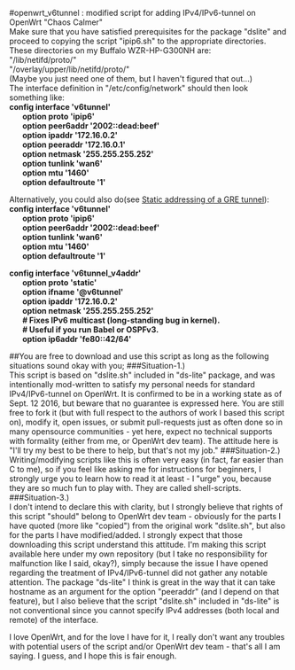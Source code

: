 #openwrt_v6tunnel : modified script for adding IPv4/IPv6-tunnel on OpenWrt "Chaos Calmer"  
Make sure that you have satisfied prerequisites for the package "dslite" and proceed to copying the script "ipip6.sh" to the appropriate directories.  
These directories on my Buffalo WZR-HP-G300NH are:  
"/lib/netifd/proto/"  
"/overlay/upper/lib/netifd/proto/"  
(Maybe you just need one of them, but I haven't figured that out...)  
The interface definition in "/etc/config/network" should then look something like:  
__config interface 'v6tunnel'__   
&nbsp;&nbsp;&nbsp;&nbsp;&nbsp;&nbsp;__option proto 'ipip6'__  
&nbsp;&nbsp;&nbsp;&nbsp;&nbsp;&nbsp;__option peer6addr '2002::dead:beef'__  
&nbsp;&nbsp;&nbsp;&nbsp;&nbsp;&nbsp;__option ipaddr '172.16.0.2'__  
&nbsp;&nbsp;&nbsp;&nbsp;&nbsp;&nbsp;__option peeraddr '172.16.0.1'__  
&nbsp;&nbsp;&nbsp;&nbsp;&nbsp;&nbsp;__option netmask '255.255.255.252'__  
&nbsp;&nbsp;&nbsp;&nbsp;&nbsp;&nbsp;__option tunlink 'wan6'__  
&nbsp;&nbsp;&nbsp;&nbsp;&nbsp;&nbsp;__option mtu '1460'__  
&nbsp;&nbsp;&nbsp;&nbsp;&nbsp;&nbsp;__option defaultroute '1'__  
  
Alternatively, you could also do(see [Static addressing of a GRE tunnel](https://wiki.openwrt.org/doc/uci/network#static_addressing_of_a_gre_tunnel)):  
__config interface 'v6tunnel'__   
&nbsp;&nbsp;&nbsp;&nbsp;&nbsp;&nbsp;__option proto 'ipip6'__  
&nbsp;&nbsp;&nbsp;&nbsp;&nbsp;&nbsp;__option peer6addr '2002::dead:beef'__  
&nbsp;&nbsp;&nbsp;&nbsp;&nbsp;&nbsp;__option tunlink 'wan6'__  
&nbsp;&nbsp;&nbsp;&nbsp;&nbsp;&nbsp;__option mtu '1460'__  
&nbsp;&nbsp;&nbsp;&nbsp;&nbsp;&nbsp;__option defaultroute '1'__  
  
__config interface 'v6tunnel_v4addr'__   
&nbsp;&nbsp;&nbsp;&nbsp;&nbsp;&nbsp;__option proto 'static'__  
&nbsp;&nbsp;&nbsp;&nbsp;&nbsp;&nbsp;__option ifname '@v6tunnel'__  
&nbsp;&nbsp;&nbsp;&nbsp;&nbsp;&nbsp;__option ipaddr '172.16.0.2'__   
&nbsp;&nbsp;&nbsp;&nbsp;&nbsp;&nbsp;__option netmask '255.255.255.252'__  
&nbsp;&nbsp;&nbsp;&nbsp;&nbsp;&nbsp;__# Fixes IPv6 multicast (long-standing bug in kernel).__  
&nbsp;&nbsp;&nbsp;&nbsp;&nbsp;&nbsp;__# Useful if you run Babel or OSPFv3.__  
&nbsp;&nbsp;&nbsp;&nbsp;&nbsp;&nbsp;__option ip6addr 'fe80::42/64'__  





##You are free to download and use this script as long as the following situations sound okay with you;
###Situation-1.)  
This script is based on "dslite.sh" included in "ds-lite" package, and was intentionally mod-written to satisfy my personal needs for standard IPv4/IPv6-tunnel on OpenWrt. It is confirmed to be in a working state as of Sept. 12 2016, but beware that no guarantee is expressed here. You are still free to fork it (but with full respect to the authors of work I based this script on), modify it, open issues, or submit pull-requests just as often done so in many opensource communities - yet here, expect no technical supports with formality (either from me, or OpenWrt dev team).
The attitude here is "I'll try my best to be there to help, but that's not my job."
###Situation-2.)  
Writing/modifying scripts like this is often very easy (in fact, far easier than C to me), so if you feel like asking me for instructions for beginners, I strongly urge you to learn how to read it at least - I "urge" you, because they are so much fun to play with. They are called shell-scripts.
###Situation-3.)  
I don't intend to declare this with clarity, but I strongly believe that rights of this script "should" belong to OpenWrt dev team - obviously for the parts I have quoted (more like "copied") from the original work "dslite.sh", but also for the parts I have modified/added. I strongly expect that those downloading this script understand this attitude. I'm making this script available here under my own repository (but I take no responsibility for malfunction like I said, okay?), simply because the issue I have opened regarding the treatment of IPv4/IPv6-tunnel did not gather any notable attention. The package "ds-lite" I think is great in the way that it can take hostname as an argument for the option "peeraddr" (and I depend on that feature), but I also believe that the script "dslite.sh" included in "ds-lite" is not conventional since you cannot specify IPv4 addresses (both local and remote) of the interface.  
  
I love OpenWrt, and for the love I have for it, I really don't want any troubles with potential users of the script and/or OpenWrt dev team - that's all I am saying. I guess, and I hope this is fair enough.

